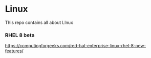 # Linux
This repo contains all about LInux
### RHEL 8 beta
https://computingforgeeks.com/red-hat-enterprise-linux-rhel-8-new-features/
